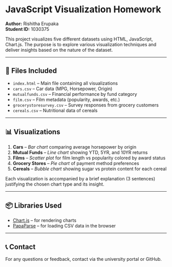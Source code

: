 # JavaScript Visualization Homework

**Author:** Rishitha Erupaka  
**Student ID:** 1030375

This project visualizes five different datasets using HTML, JavaScript, Chart.js. The purpose is to explore various visualization techniques and deliver insights based on the nature of the dataset.

---

## 📁 Files Included

- `index.html` – Main file containing all visualizations
- `cars.csv` – Car data (MPG, Horsepower, Origin)
- `mutualfunds.csv` – Financial performance by fund category
- `film.csv` – Film metadata (popularity, awards, etc.)
- `grocerystoresurvey.csv` – Survey responses from grocery customers
- `cereals.csv` – Nutritional data of cereals

---

## 📊 Visualizations

1. **Cars** – *Bar chart* comparing average horsepower by origin
2. **Mutual Funds** – *Line chart* showing YTD, 5YR, and 10YR returns
3. **Films** – *Scatter plot* for film length vs popularity colored by award status
4. **Grocery Stores** – *Pie chart* of payment method preferences
5. **Cereals** – *Bubble chart* showing sugar vs protein content for each cereal

Each visualization is accompanied by a brief explanation (3 sentences) justifying the chosen chart type and its insight.

---

## 📦 Libraries Used

- [Chart.js](https://www.chartjs.org) – for rendering charts
- [PapaParse](https://www.papaparse.com) – for loading CSV data in the browser

---

## 📞 Contact

For any questions or feedback, contact via the university portal or GitHub.